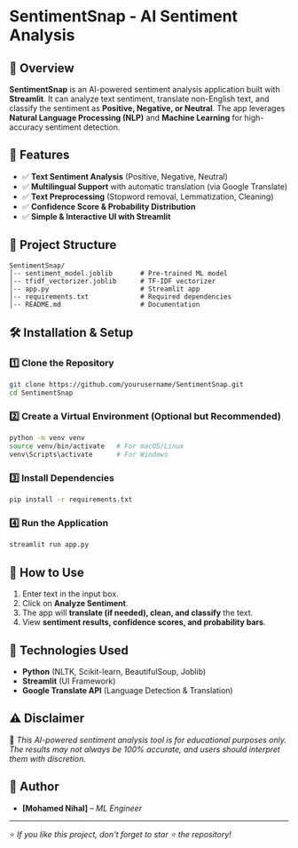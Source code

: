 # SentimentSnap - AI Sentiment Analysis

## 📌 Overview
**SentimentSnap** is an AI-powered sentiment analysis application built with **Streamlit**. It can analyze text sentiment, translate non-English text, and classify the sentiment as **Positive, Negative, or Neutral**. The app leverages **Natural Language Processing (NLP)** and **Machine Learning** for high-accuracy sentiment detection.

## 🚀 Features
- ✅ **Text Sentiment Analysis** (Positive, Negative, Neutral)
- ✅ **Multilingual Support** with automatic translation (via Google Translate)
- ✅ **Text Preprocessing** (Stopword removal, Lemmatization, Cleaning)
- ✅ **Confidence Score & Probability Distribution**
- ✅ **Simple & Interactive UI with Streamlit**

## 📂 Project Structure
```
SentimentSnap/
│-- sentiment_model.joblib       # Pre-trained ML model
│-- tfidf_vectorizer.joblib      # TF-IDF vectorizer
│-- app.py                       # Streamlit app
│-- requirements.txt             # Required dependencies
│-- README.md                    # Documentation
```

## 🛠 Installation & Setup
### **1️⃣ Clone the Repository**
```bash
git clone https://github.com/yourusername/SentimentSnap.git
cd SentimentSnap
```

### **2️⃣ Create a Virtual Environment (Optional but Recommended)**
```bash
python -m venv venv
source venv/bin/activate   # For macOS/Linux
venv\Scripts\activate      # For Windows
```

### **3️⃣ Install Dependencies**
```bash
pip install -r requirements.txt
```

### **4️⃣ Run the Application**
```bash
streamlit run app.py
```

## 🎯 How to Use
1. Enter text in the input box.
2. Click on **Analyze Sentiment**.
3. The app will **translate (if needed), clean, and classify** the text.
4. View **sentiment results, confidence scores, and probability bars**.

## 🔧 Technologies Used
- **Python** (NLTK, Scikit-learn, BeautifulSoup, Joblib)
- **Streamlit** (UI Framework)
- **Google Translate API** (Language Detection & Translation)

## ⚠️ Disclaimer
🚀 *This AI-powered sentiment analysis tool is for educational purposes only. The results may not always be 100% accurate, and users should interpret them with discretion.*

## 📌 Author
- **[Mohamed Nihal]** – *ML Engineer*

---
⭐ *If you like this project, don't forget to star ⭐ the repository!*

